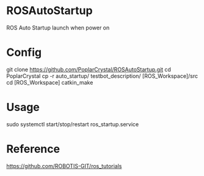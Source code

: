 # ROSAutoStartup
ROS Auto Startup launch when power on

# Config

git clone https://github.com/PoplarCrystal/ROSAutoStartup.git
cd PoplarCrystal
cp -r auto_startup/ testbot_description/ [ROS_Workspace]/src
cd [ROS_Workspace]
catkin_make

# Usage
sudo systemctl start/stop/restart ros_startup.service 


# Reference
https://github.com/ROBOTIS-GIT/ros_tutorials
